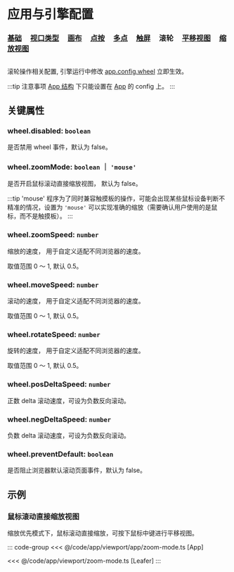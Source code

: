 # 应用与引擎配置

### [基础](/reference/config/app/base.md) &nbsp; &nbsp; [视口类型](/reference/config/app/type.md) &nbsp; &nbsp; [画布](/reference/config/app/canvas.md) &nbsp; &nbsp; [点按](/reference/config/app/pointer.md) &nbsp; &nbsp; [多点](/reference/config/app/multiTouch.md) &nbsp; &nbsp; [触屏](/reference/config/app/touch.md) &nbsp; &nbsp; 滚轮 &nbsp; &nbsp; [平移视图](/reference/config/app/move.md) &nbsp; &nbsp; [缩放视图](/reference/config/app/zoom.md)

##

滚轮操作相关配置, 引擎运行中修改 [app.config.wheel](/reference/display/Leafer.md#config-ileaferconfig) 立即生效。

:::tip 注意事项
[App 结构](/guide/advanced/app.md) 下只能设置在 [App](/reference/display/App.md) 的 config 上。
:::

## 关键属性

### wheel.disabled: `boolean`

是否禁用 wheel 事件，默认为 false。

### wheel.zoomMode: `boolean` ｜ `'mouse'`

是否开启鼠标滚动直接缩放视图， 默认为 false。

:::tip 'mouse'
程序为了同时兼容触摸板的操作，可能会出现某些鼠标设备判断不精准的情况，设置为 `'mouse'` 可以实现准确的缩放（需要确认用户使用的是鼠标，而不是触摸板）。
:::

### wheel.zoomSpeed: `number`

缩放的速度， 用于自定义适配不同浏览器的速度。

取值范围 0 ～ 1, 默认 0.5。

### wheel.moveSpeed: `number`

滚动的速度， 用于自定义适配不同浏览器的速度。

取值范围 0 ～ 1, 默认 0.5。

### wheel.rotateSpeed: `number`

旋转的速度， 用于自定义适配不同浏览器的速度。

取值范围 0 ～ 1, 默认 0.5。

### wheel.posDeltaSpeed: `number`

正数 delta 滚动速度，可设为负数反向滚动。

### wheel.negDeltaSpeed: `number`

负数 delta 滚动速度，可设为负数反向滚动。

### wheel.preventDefault: `boolean`

是否阻止浏览器默认滚动页面事件，默认为 false。

## 示例

### 鼠标滚动直接缩放视图

缩放优先模式下，鼠标滚动直接缩放，可按下鼠标中键进行平移视图。

::: code-group
<<< @/code/app/viewport/app/zoom-mode.ts [App]

<<< @/code/app/viewport/zoom-mode.ts [Leafer]
:::
